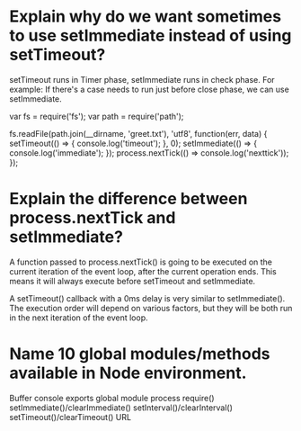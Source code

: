# Explain why do we want sometimes to use setImmediate instead of using setTimeout?
setTimeout runs in Timer phase, setImmediate runs in check phase.
For example: If there's a case needs to run just before close phase, we can use setImmediate.

var fs = require('fs');
var path = require('path');

fs.readFile(path.join(__dirname, 'greet.txt'), 'utf8', function(err, data) {
    setTimeout(() => { console.log('timeout'); }, 0);
    setImmediate(() => { console.log('immediate'); });
    process.nextTick(() => console.log('nexttick'));
});

# Explain the difference between process.nextTick and setImmediate?
A function passed to process.nextTick() is going to be executed on the current iteration of the event loop, after the current operation ends. This means it will always execute before setTimeout and setImmediate.

A setTimeout() callback with a 0ms delay is very similar to setImmediate(). The execution order will depend on various factors, but they will be both run in the next iteration of the event loop.

# Name 10 global modules/methods available in Node environment.
Buffer
console
exports
global
module
process
require()
setImmediate()/clearImmediate()
setInterval()/clearInterval()
setTimeout()/clearTimeout()
URL

